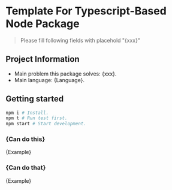 # Template For Typescript-Based Node Package

> Please fill following fields with placehold "{xxx}"

## Project Information

- Main problem this package solves: {xxx}.
- Main language: {Language}.

## Getting started

```bash
npm i # Install.
npm t # Run test first.
npm start # Start development.
```

### {Can do this}

{Example}

### {Can do that}

{Example}

